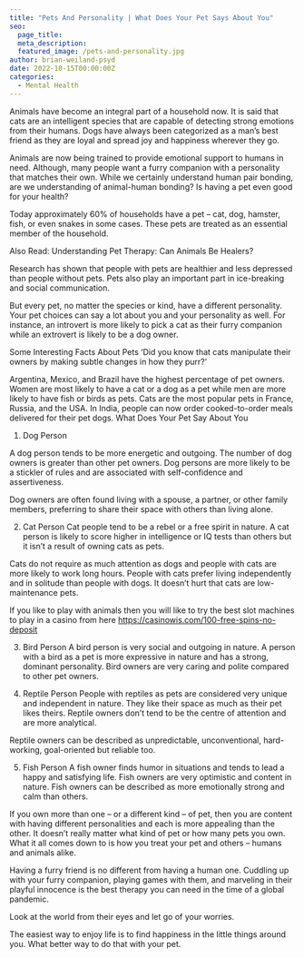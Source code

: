 ```yaml
---
title: "Pets And Personality | What Does Your Pet Says About You"
seo:
  page_title:
  meta_description:
  featured_image: /pets-and-personality.jpg
author: brian-weiland-psyd
date: 2022-10-15T00:00:00Z
categories:
  - Mental Health
---
```


Animals have become an integral part of a household now. It is said that cats are an intelligent species that are capable of detecting strong emotions from their humans. Dogs have always been categorized as a man’s best friend as they are loyal and spread joy and happiness wherever they go.

Animals are now being trained to provide emotional support to humans in need. Although, many people want a furry companion with a personality that matches their own. While we certainly understand human pair bonding, are we understanding of animal-human bonding? Is having a pet even good for your health?

Today approximately 60% of households have a pet – cat, dog, hamster, fish, or even snakes in some cases. These pets are treated as an essential member of the household.

Also Read: Understanding Pet Therapy: Can Animals Be Healers?

Research has shown that people with pets are healthier and less depressed than people without pets. Pets also play an important part in ice-breaking and social communication.

But every pet, no matter the species or kind, have a different personality. Your pet choices can say a lot about you and your personality as well. For instance, an introvert is more likely to pick a cat as their furry companion while an extrovert is likely to be a dog owner.

Some Interesting Facts About Pets
‘Did you know that cats manipulate their owners by making subtle changes in how they purr?’

Argentina, Mexico, and Brazil have the highest percentage of pet owners.
Women are most likely to have a cat or a dog as a pet while men are more likely to have fish or birds as pets.
Cats are the most popular pets in France, Russia, and the USA.
In India, people can now order cooked-to-order meals delivered for their pet dogs.
What Does Your Pet Say About You

1. Dog Person

A dog person tends to be more energetic and outgoing. The number of dog owners is greater than other pet owners. Dog persons are more likely to be a stickler of rules and are associated with self-confidence and assertiveness.

Dog owners are often found living with a spouse, a partner, or other family members, preferring to share their space with others than living alone.

2. Cat Person
   Cat people tend to be a rebel or a free spirit in nature. A cat person is likely to score higher in intelligence or IQ tests than others but it isn’t a result of owning cats as pets.

Cats do not require as much attention as dogs and people with cats are more likely to work long hours. People with cats prefer living independently and in solitude than people with dogs. It doesn’t hurt that cats are low-maintenance pets.

If you like to play with animals then you will like to try the best slot machines to play in a casino from here https://casinowis.com/100-free-spins-no-deposit

3. Bird Person
   A bird person is very social and outgoing in nature. A person with a bird as a pet is more expressive in nature and has a strong, dominant personality. Bird owners are very caring and polite compared to other pet owners.

4. Reptile Person
   People with reptiles as pets are considered very unique and independent in nature. They like their space as much as their pet likes theirs. Reptile owners don’t tend to be the centre of attention and are more analytical.

Reptile owners can be described as unpredictable, unconventional, hard-working, goal-oriented but reliable too.

5. Fish Person
   A fish owner finds humor in situations and tends to lead a happy and satisfying life. Fish owners are very optimistic and content in nature. Fish owners can be described as more emotionally strong and calm than others.

If you own more than one – or a different kind – of pet, then you are content with having different personalities and each is more appealing than the other. It doesn’t really matter what kind of pet or how many pets you own. What it all comes down to is how you treat your pet and others – humans and animals alike.

Having a furry friend is no different from having a human one. Cuddling up with your furry companion, playing games with them, and marveling in their playful innocence is the best therapy you can need in the time of a global pandemic.

Look at the world from their eyes and let go of your worries.

The easiest way to enjoy life is to find happiness in the little things around you. What better way to do that with your pet.
